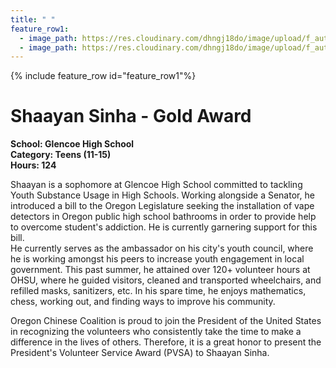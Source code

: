 ```yaml
---
title: " "
feature_row1:
  - image_path: https://res.cloudinary.com/dhngj18do/image/upload/f_auto,q_auto/v1/images/pvsa/2024_Sinha_Shaayan
  - image_path: https://res.cloudinary.com/dhngj18do/image/upload/f_auto,q_auto/v1/images/activities/year_2024
---
```


{% include feature_row id="feature_row1"%}

# Shaayan Sinha - Gold Award

**School: Glencoe High School**  
**Category: Teens (11-15)**  
**Hours: 124**  

Shaayan is a sophomore at Glencoe High School committed to tackling Youth Substance Usage in High Schools. Working alongside a Senator, he introduced a bill to the Oregon Legislature seeking the installation of vape detectors in Oregon public high school bathrooms in order to provide help to overcome student's addiction. He is currently garnering support for this bill.  
He currently serves as the ambassador on his city's youth council, where he is working amongst his peers to increase youth engagement in local government. This past summer, he attained over 120+ volunteer hours at OHSU, where he guided visitors, cleaned and transported wheelchairs, and refilled masks, sanitizers, etc. 
In his spare time, he enjoys mathematics, chess, working out, and finding ways to improve his community.

Oregon Chinese Coalition is proud to join the President of the United States in recognizing the volunteers who consistently take the time to make a difference in the lives of others. Therefore, it is a great honor to present the President's Volunteer Service Award (PVSA) to Shaayan Sinha.
